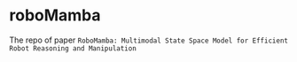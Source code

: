 # roboMamba
The repo of paper `RoboMamba: Multimodal State Space Model for Efficient Robot Reasoning and Manipulation`
